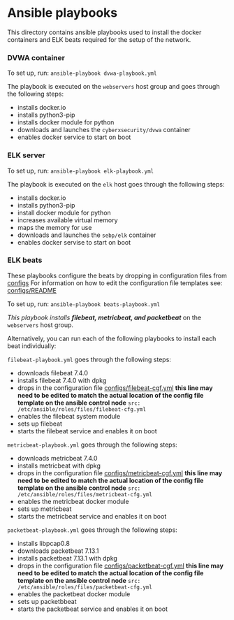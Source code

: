 # Ansible playbooks

This directory contains ansible playbooks used to install the docker containers and ELK beats required for the setup of the network.

### DVWA container

To set up, run: 
`ansible-playbook dvwa-playbook.yml` 

The playbook is executed on the `webservers` host group and goes through the following steps:
- installs docker.io
- installs python3-pip
- installs docker module for python
- downloads and launches the `cyberxsecurity/dvwa` container
- enables docker service to start on boot

### ELK server 

To set up, run: 
`ansible-playbook elk-playbook.yml`

The playbook is executed on the `elk` host goes through the following steps:
- installs docker.io
- installs python3-pip
- install docker module for python
- increases available virtual memory
- maps the memory for use
- downloads and launches the `sebp/elk` container
- enables docker servise to start on boot

### ELK beats

These playbooks configure the beats by dropping in configuration files from [configs](../configs)
For information on how to edit the configuration file templates see: [configs/README](../configs/README.md)

To set up, run:
`ansible-playbook beats-playbook.yml`   
   
_This playbook installs **filebeat, metricbeat, and packetbeat**_ on the `webservers` host group.

Alternatively, you can run each of the following playbooks to install each beat individually:

`filebeat-playbook.yml` goes through the following steps:
- downloads filebeat 7.4.0
- installs filebeat 7.4.0 with dpkg
- drops in the configuration file [configs/filebeat-cgf.yml](../configs/filebeat-cfg.yml)
    **this line may need to be edited to match the actual location of the config file template on the ansible control node**
    `src: /etc/ansible/roles/files/filebeat-cfg.yml`
- enables the filebeat system module
- sets up filebeat
- starts the filebeat service and enables it on boot

`metricbeat-playbook.yml` goes through the following steps:
- downloads metricbeat 7.4.0
- installs metricbeat with dpkg
- drops in the configuration file [configs/metricbeat-cgf.yml](../configs/metricbeat-cfg.yml)
    **this line may need to be edited to match the actual location of the config file template on the ansible control node**
    `src: /etc/ansible/roles/files/metricbeat-cfg.yml`
- enables the metricbeat docker module
- sets up metricbeat
- starts the metricbeat service and enables it on boot

`packetbeat-playbook.yml` goes through the following steps:
- installs libpcap0.8
- downloads packetbeat 7.13.1
- installs packetbeat 7.13.1 with dpkg
- drops in the configuration file [configs/packetbeat-cgf.yml](../configs/packetbeat-cfg.yml)
    **this line may need to be edited to match the actual location of the config file template on the ansible control node**
    `src: /etc/ansible/roles/files/packetbeat-cfg.yml`
- enables the packetbeat docker module
- sets up packetbbeat
- starts the packetbeat service and enables it on boot
